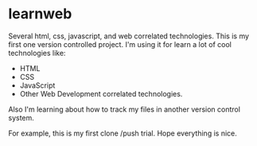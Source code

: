 # learnweb
Several html, css, javascript, and web correlated technologies. This is my first one version controlled project. I'm using it for learn a lot of cool technologies like: 
- HTML
- CSS
- JavaScript 
- Other Web Development correlated technologies.

Also I'm learning about how to track my files in another version control system. 

For example, this is my first clone /push trial. Hope everything is nice. 
